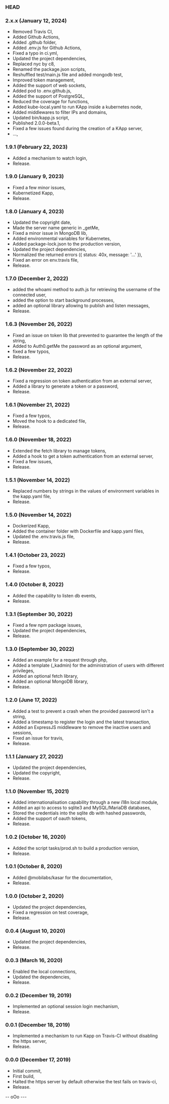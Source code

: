 ### HEAD

### 2.x.x (January 12, 2024)

  * Removed Travis CI,
  * Added Github Actions,
  * Added .github folder,
  * Added .env.js for Github Actions,
  * Fixed a typo in ci.yml,
  * Updated the project dependencies,
  * Replaced nyc by c8,
  * Renamed the package.json scripts,
  * Reshuffled test/main.js file and added mongodb test,
  * Improved token management,
  * Added the support of web sockets,
  * Added pod to .env.github.js,
  * Added the support of PostgreSQL,
  * Reduced the coverage for functions,
  * Added kube-local.yaml to run KApp inside a kubernetes node,
  * Added middlewares to filter IPs and domains,
  * Updated bin/kapp.js script,
  * Published 2.0.0-beta.1,
  * Fixed a few issues found during the creation of a KApp server,
  * ...,


### 1.9.1 (February 22, 2023)

  * Added a mechanism to watch login,
  * Release.


### 1.9.0 (January 9, 2023)

  * Fixed a few minor issues,
  * Kubernetized Kapp,
  * Release.


### 1.8.0 (January 4, 2023)

  * Updated the copyright date,
  * Made the server name generic in _getMe,
  * Fixed a minor issue in MongoDB lib,
  * Added environmental variables for Kubernetes,
  * Added package-lock.json to the production version,
  * Updated the project dependencies,
  * Normalized the returned errors ({ status: 40x, message: '...' }),
  * Fixed an error on env.travis file,
  * Release.


### 1.7.0 (December 2, 2022)

  * added the whoami method to auth.js for retrieving the username of the connected user,
  * added the option to start background processes,
  * added an optional library allowing to publish and listen messages,
  * Release.


### 1.6.3 (November 26, 2022)

  * Fixed an issue on token lib that prevented to guarantee the length of the string,
  * Added to Auth0.getMe the password as an optional argument,
  * fixed a few typos,
  * Release.


### 1.6.2 (November 22, 2022)

  * Fixed a regression on token authentication from an external server,
  * Added a library to generate a token or a password,
  * Release.


### 1.6.1 (November 21, 2022)

  * Fixed a few typos,
  * Moved the hook to a dedicated file,
  * Release.


### 1.6.0 (November 18, 2022)

  * Extended the fetch library to manage tokens,
  * Added a hook to get a token authentication from an external server,
  * Fixed a few issues,
  * Release.


### 1.5.1 (November 14, 2022)

  * Replaced numbers by strings in the values of environment variables in the kapp.yaml file,
  * Release.


### 1.5.0 (November 14, 2022)

  * Dockerized Kapp,
  * Added the container folder with Dockerfile and kapp.yaml files,
  * Updated the .env.travis.js file,
  * Release.


### 1.4.1 (October 23, 2022)

  * Fixed a few typos,
  * Release.


### 1.4.0 (October 8, 2022)

  * Added the capability to listen db events,
  * Release.


### 1.3.1 (September 30, 2022)

  * Fixed a few npm package issues,
  * Updated the project dependencies,
  * Release.


### 1.3.0 (September 30, 2022)

  * Added an example for a request through php,
  * Added a template (_kadmin) for the administration of users with different privileges,
  * Added an optional fetch library,
  * Added an optional MongoDB library,
  * Release.


### 1.2.0 (June 17, 2022)

  * Added a test to prevent a crash when the provided password isn't a string,
  * Added a timestamp to register the login and the latest transaction,
  * Added an ExpressJS middleware to remove the inactive users and sessions,
  * Fixed an issue for travis,
  * Release.


### 1.1.1 (January 27, 2022)

  * Updated the project dependencies,
  * Updated the copyright,
  * Release.


### 1.1.0 (November 15, 2021)

  * Added internationalisation capability through a new i18n local module,
  * Added an api to access to sqlite3 and MySQL/MariaDB databases,
  * Stored the credentials into the sqlite db with hashed passwords,
  * Added the support of oauth tokens,
  * Release.


### 1.0.2 (October 16, 2020)

  * Added the script tasks/prod.sh to build a production version,
  * Release.


### 1.0.1 (October 8, 2020)

  * Added @mobilabs/kasar for the documentation,
  * Release.


### 1.0.0 (October 2, 2020)

  * Updated the project dependencies,
  * Fixed a regression on test coverage,
  * Release.


### 0.0.4 (August 10, 2020)

  * Updated the project dependencies,
  * Release.


### 0.0.3 (March 16, 2020)

  * Enabled the local connections,
  * Updated the dependencies,
  * Release.


### 0.0.2 (December 19, 2019)

  * Implemented an optional session login mechanism,
  * Release.


### 0.0.1 (December 18, 2019)

  * Implemented a mechanism to run Kapp on Travis-CI without disabling the https server,
  * Release.


### 0.0.0 (December 17, 2019)

  * Initial commit,
  * First build,
  * Halted the https server by default otherwise the test fails on travis-ci,
  * Release.

-- oOo ---
